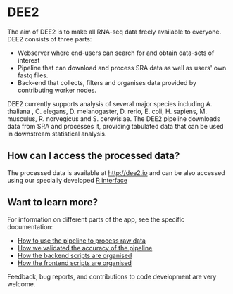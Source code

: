 # DEE2
The aim of DEE2 is to make all RNA-seq data freely available to everyone. DEE2 consists of three parts:
* Webserver where end-users can search for and obtain data-sets of interest 
* Pipeline that can download and process SRA data as well as users' own fastq files.
* Back-end that collects, filters and organises data provided by contributing worker nodes.

DEE2 currently supports analysis of several major species including A. thaliana , C. elegans, D. melanogaster, D. rerio, E. coli, H. sapiens, M. musculus, R. norvegicus and S. cerevisiae. The DEE2 pipeline downloads data from SRA and processes it, providing tabulated data that can be used in downstream statistical analysis.

## How can I access the processed data?
The processed data is available at http://dee2.io and can be also accessed using our specially developed [R interface](../master/AccessDEEfromR.md)

## Want to learn more?
For information on different parts of the app, see the specific documentation:
* [How to use the pipeline to process raw data](../master/pipeline/README.md)
* [How we validated the accuracy of the pipeline](../master/validation/README.md)
* [How the backend scripts are organised](../master/backend/README.md)
* [How the frontend scripts are organised](../master/frontend/README.md)

Feedback, bug reports, and contributions to code development are very welcome. 
